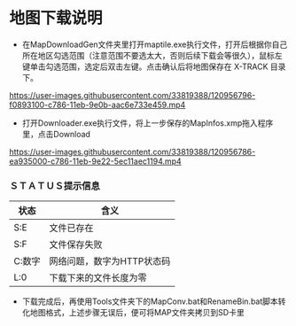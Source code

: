 # 地图下载说明

* 在MapDownloadGen文件夹里打开maptile.exe执行文件，打开后根据你自己所在地区勾选范围（注意范围不要选太大，否则后续下载会等很久），鼠标左键单击勾选范围，选定后双击左键。点击确认后将地图保存在 X-TRACK 目录下。

https://user-images.githubusercontent.com/33819388/120956796-f0893100-c786-11eb-9e0b-aac6e733e459.mp4

* 打开Downloader.exe执行文件，将上一步保存的MapInfos.xmp拖入程序里，点击Download

https://user-images.githubusercontent.com/33819388/120956786-ea935000-c786-11eb-9e22-5ec11aec1194.mp4



### ＳＴＡＴＵＳ提示信息

|  状态       | 含义        |
|  ----     | ----         |
|   S:E     |   文件已存在                   |
|   S:F     |   文件保存失败                  |
|   C:数字    |   网络问题，数字为HTTP状态码     |
|   L:0     |   下载下来的文件长度为零         |


* 下载完成后，再使用Tools文件夹下的MapConv.bat和RenameBin.bat脚本转化地图格式，上述步骤无误后，便可将MAP文件夹拷贝到SD卡里


   
